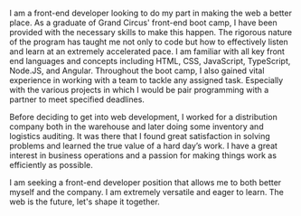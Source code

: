 I am a front-end developer looking to do my part in making the web a better place. As a graduate of Grand Circus' front-end boot camp, I have been provided with the necessary skills to make this happen. The rigorous nature of the program has taught me not only to code but how to effectively listen and learn at an extremely accelerated pace. I am familiar with all key front end languages and concepts including HTML, CSS, JavaScript, TypeScript, Node.JS, and Angular. Throughout the boot camp, I also gained vital experience in working with a team to tackle any assigned task. Especially with the various projects in which I would be pair programming with a partner to meet specified deadlines.

Before deciding to get into web development, I worked for a distribution company both in the warehouse and later doing some inventory and logistics auditing. It was there that I found great satisfaction in solving problems and learned the true value of a hard day’s work. I have a great interest in business operations and a passion for making things work as efficiently as possible. 

I am seeking a front-end developer position that allows me to both better myself and the company. I am extremely versatile and eager to learn. The web is the future, let's shape it together.

<!--
**jjchase/jjchase** is a ✨ _special_ ✨ repository because its `README.md` (this file) appears on your GitHub profile.

Here are some ideas to get you started:

- 🔭 I’m currently working on ...
- 🌱 I’m currently learning ...
- 👯 I’m looking to collaborate on ...
- 🤔 I’m looking for help with ...
- 💬 Ask me about ...
- 📫 How to reach me: ...
- 😄 Pronouns: ...
- ⚡ Fun fact: ...
-->
